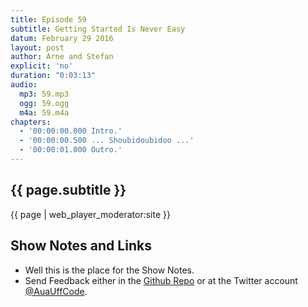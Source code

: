 ```yaml
---
title: Episode 59
subtitle: Getting Started Is Never Easy
datum: February 29 2016
layout: post
author: Arne and Stefan
explicit: 'no'
duration: "0:03:13"
audio:
  mp3: 59.mp3
  ogg: 59.ogg
  m4a: 59.m4a
chapters:
  - '00:00:00.000 Intro.'
  - '00:00:00.500 ... Shoubidoubidoo ...'
  - '00:00:01.000 Outro.'
---
```


## {{ page.subtitle }}

{{ page | web_player_moderator:site }}

## Show Notes and Links

  * Well this is the place for the Show Notes.
  * Send Feedback either in the [Github Repo](https://github.com/haslinger/jekyll-octopod) or at the Twitter account [@AuaUffCode](http://twitter.com/@AuaUffCode).
